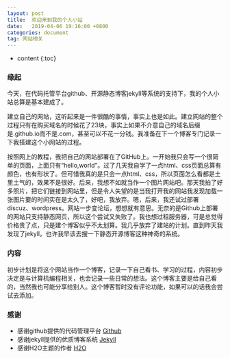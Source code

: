 ```yaml
---
layout: post
title:  欢迎来到我的个人小站
date:   2019-04-06 19:16:00 +0800
categories: document
tag: 网站相关
---
```


* content
{:toc}


### 缘起
今天，在代码托管平台github、开源静态博客jekyll等系统的支持下，我的个人小站总算是基本建成了。 

建立自己的网站，这听起来是一件很酷的事情，事实上也是如此。建立网站的整个过程只有在购买域名的时候花了23块，事实上如果不介意自己的域名后缀是.github.io而不是.com，甚至可以不花一分钱。我准备在下一个博客专门记录一下我搭建这个小网站的过程。

按照网上的教程，我把自己的网站部署在了GitHub上。一开始我只会写一个很简单的页面，上面只有“hello,world”。过了几天我自学了一点html、css页面总算有颜色，也有形状了。但可惜我真的是只会一点html、css，所以页面怎么看都是土里土气的，效果不是很好。后来，我想不如就当作一个图片网站吧。那天我拍了好多照片，把它们链接到网站里，但是令人失望的是当我打开我的网站我发现加载一张图片要的时间实在是太久了，好吧，我放弃。嗯，后来，我还试过部署discuz、wordpress。网站一步变论坛，想想就有意思。无奈的是Github上部署的网站只支持静态网页，所以这个尝试又失败了。我也想过租服务器，可是总觉得价格贵了点，只是建个博客似乎不太划算。我几乎放弃了建站的计划。直到昨天我发现了jekyll。也许我早该去搜一下静态开源博客这种神奇的系统。


### 内容
初步计划是将这个网站当作一个博客，记录一下自己看书、学习的过程，内容初步决定是与计算机编程相关，也会记录一些日常的想法。这个博客主要是给自己看的，当然我也可能分享给别人。这个博客暂时没有评论功能，如果可以的话我会尝试去添加。

### 感谢
+ 感谢github提供的代码管理平台       [Github](https://github.com/)
+ 感谢jekyll提供的优质博客系统         [Jekyll](https://jekyllrb.com/)
+ 感谢H2O主题的作者    [H2O](https://github.com/kaeyleo/jekyll-theme-H2O)
	 